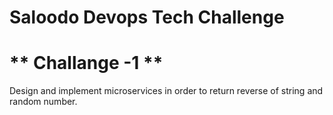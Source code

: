 # Saloodo Devops Tech Challenge 
# ** Challange -1 **
   Design and implement microservices in order to return reverse of string and random number.
